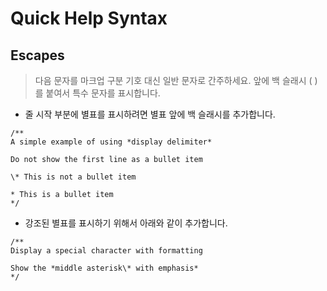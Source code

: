 # Quick Help Syntax

## Escapes
> 다음 문자를 마크업 구분 기호 대신 일반 문자로 간주하세요. 앞에 백 슬래시 ( \)를 붙여서 특수 문자를 표시합니다.


- 줄 시작 부분에 별표를 표시하려면 별표 앞에 백 슬래시를 추가합니다.
```
/**
A simple example of using *display delimiter*

Do not show the first line as a bullet item

\* This is not a bullet item

* This is a bullet item
*/

```

- 강조된 별표를 표시하기 위해서 아래와 같이 추가합니다.
```
/**
Display a special character with formatting

Show the *middle asterisk\* with emphasis*
*/
```
